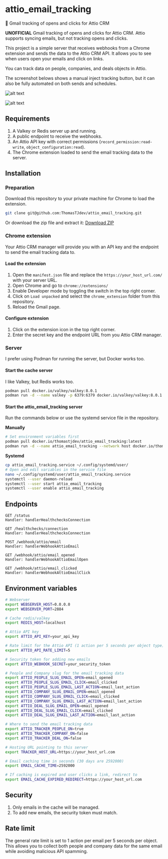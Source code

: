 # attio_email_tracking
📧 Gmail tracking of opens and clicks for Attio CRM

**UNOFFICIAL** Gmail tracking of opens and clicks for Attio CRM. Attio supports
syncing emails, but not tracking opens and clicks.

This project is a simple server that receives webhooks from a Chrome extension and sends the data to the Attio CRM API. It allows you to see when users open your emails and click on links.

You can track data on people, companies, and deals objects in Attio.

The screenshot belows shows a manual inject tracking button, but it can also
be fully automated on both sends and schedules.

![alt text](src/assets/screenshot_tracking_gmail.png)

![alt text](src/assets/screenshot_settings.png)

## Requirements

1. A Valkey or Redis server up and running.
2. A public endpoint to receive the webhooks.
3. An Attio API key with correct permissions (`record_permission:read-write`, `object_configuration:read`).
4. The Chrome extension loaded to send the email tracking data to the server.

## Installation

### Preparation

Download this repository to your private machine for Chrome to load the extension.

```sh
git clone git@github.com:ThomasTJdev/attio_email_tracking.git
```

Or download the zip file and extract it: [Download ZIP](https://github.com/ThomasTJdev/attio_email_tracking/archive/refs/heads/main.zip)

### Chrome extension

Your Attio CRM manager will provide you with an API key and the endpoint to send the email tracking data to.

#### Load the extension

1. Open the `manifest.json` file and replace the `https://your_host_url.com/` with your server URL.
2. Open Chrome and go to `chrome://extensions/`
3. Enable Developer mode by toggling the switch in the top right corner.
4. Click on `Load unpacked` and select the `chrome_extension` folder from this repository.
5. Reload the Gmail page.

#### Configure extension

1. Click on the extension icon in the top right corner.
2. Enter the secret key and the endpoint URL from you Attio CRM manager.


### Server

I prefer using Podman for running the server, but Docker works too.

#### Start the cache server

I like Valkey, but Redis works too.

```sh
podman pull docker.io/valkey/valkey:8.0.1
podman run -d --name valkey -p 6379:6379 docker.io/valkey/valkey:8.0.1
```

#### Start the attio_email_tracking server

Run the commands below or use the systemd service file in the repository.

**Manually**

```sh
# Set environment variables first
podman pull docker.io/thomastjdev/attio_email_tracking:latest
podman run -d --name attio_email_tracking --network host docker.io/thomastjdev/attio_email_tracking:latest
```

**Systemd**

```sh
cp attio_email_tracking.service ~/.config/systemd/user/
# Open and edit variables in the service file
nano ~/.config/systemd/user/attio_email_tracking.service
systemctl --user daemon-reload
systemctl --user start attio_email_tracking
systemctl --user enable attio_email_tracking
```

## Endpoints

```http
GET /status
Handler: handlerHealthchecksConnection

GET /healthchecks/connection
Handler: handlerHealthchecksConnection

POST /webhook/attio/email
Handler: handlerWebhookAttioEmail

GET /webhook/attio/email_opened
Handler: handlerWebhookAttioEmailOpen

GET /webhook/attio/email_clicked
Handler: handlerWebhookAttioEmailClick
```

## Environment variables

```sh
# Webserver
export WEBSERVER_HOST=0.0.0.0
export WEBSERVER_PORT=2884

# Cache redis/valkey
export REDIS_HOST=localhost

# Attio API key
export ATTIO_API_KEY=your_api_key

# Rate limit for the Attio API (1 action per 5 seconds per object type)
export ATTIO_API_RATE_LIMIT=5

# Security token for adding new emails
export ATTIO_WEBHOOK_SECRET=your_security_token

# People and Company slug for the email tracking data
export ATTIO_PEOPLE_SLUG_EMAIL_OPEN=email_opened
export ATTIO_PEOPLE_SLUG_EMAIL_CLICK=email_clicked
export ATTIO_PEOPLE_SLUG_EMAIL_LAST_ACTION=email_last_action
export ATTIO_COMPANY_SLUG_EMAIL_OPEN=email_opened
export ATTIO_COMPANY_SLUG_EMAIL_CLICK=email_clicked
export ATTIO_COMPANY_SLUG_EMAIL_LAST_ACTION=email_last_action
export ATTIO_DEAL_SLUG_EMAIL_OPEN=email_opened
export ATTIO_DEAL_SLUG_EMAIL_CLICK=email_clicked
export ATTIO_DEAL_SLUG_EMAIL_LAST_ACTION=email_last_action

# Where to send the email tracking data
export ATTIO_TRACKER_PEOPLE_ON=true
export ATTIO_TRACKER_COMPANY_ON=false
export ATTIO_TRACKER_DEAL_ON=false

# Hosting URL pointing to this server
export TRACKER_HOST_URL=https://your_host_url.com

# Email caching time in seconds (30 days are 2592000)
export EMAIL_CACHE_TIME=2592000

# If caching is expired and user clicks a link, redirect to
export EMAIL_CACHE_EXPIRED_REDIRECT=https://your_host_url.com
```

## Security

1. Only emails in the cache will be managed.
2. To add new emails, the security token must match.

## Rate limit

The general rate limit is set to 1 action per email per 5 seconds per object. This allows you to collect both people and company data for the same email while avoiding malicious API spamming.
